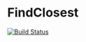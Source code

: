 # FindClosest

[![Build Status](https://github.com/pablosanjose/FindClosest.jl/workflows/CI/badge.svg)](https://github.com/pablosanjose/FindClosest.jl/actions)
